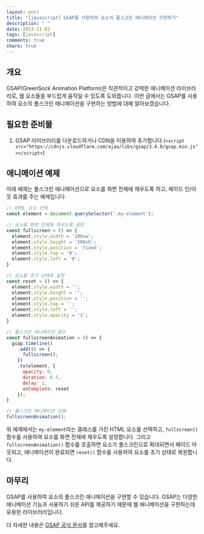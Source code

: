 ```yaml
---
layout: post
title: "[javascript] GSAP를 사용하여 요소의 풀스크린 애니메이션 구현하기"
description: " "
date: 2023-11-01
tags: [javascript]
comments: true
share: true
---
```


## 개요
GSAP(GreenSock Animation Platform)은 직관적이고 강력한 애니메이션 라이브러리로, 웹 요소들을 부드럽게 움직일 수 있도록 도와줍니다. 이번 글에서는 GSAP를 사용하여 요소의 풀스크린 애니메이션을 구현하는 방법에 대해 알아보겠습니다.

## 필요한 준비물
1. GSAP 라이브러리를 다운로드하거나 CDN을 이용하여 추가합니다.(```<script src="https://cdnjs.cloudflare.com/ajax/libs/gsap/3.6.0/gsap.min.js"></script>```)

## 애니메이션 예제
아래 예제는 풀스크린 애니메이션으로 요소를 화면 전체에 채우도록 하고, 페이드 인/아웃 효과를 주는 예제입니다.

```javascript
// HTML 요소 선택
const element = document.querySelector('.my-element');

// 요소를 화면 전체에 채우도록 설정
const fullscreen = () => {
  element.style.width = '100vw';
  element.style.height = '100vh';
  element.style.position = 'fixed';
  element.style.top = '0';
  element.style.left = '0';
}

// 요소를 초기 상태로 설정
const reset = () => {
  element.style.width = '';
  element.style.height = '';
  element.style.position = '';
  element.style.top = '';
  element.style.left = '';
  element.style.opacity = '1';
}

// 풀스크린 애니메이션 함수
const fullscreenAnimation = () => {
  gsap.timeline()
    .add(() => {
      fullscreen();
    })
    .to(element, {
      opacity: 0,
      duration: 0.5,
      delay: 2,
      onComplete: reset
    });
}

// 풀스크린 애니메이션 실행
fullscreenAnimation();
```

위 예제에서는 `my-element`라는 클래스를 가진 HTML 요소를 선택하고, `fullscreen()` 함수를 사용하여 요소를 화면 전체에 채우도록 설정합니다. 그리고 `fullscreenAnimation()` 함수를 호출하면 요소가 풀스크린으로 확대되면서 페이드 아웃되고, 애니메이션이 완료되면 `reset()` 함수를 사용하여 요소를 초기 상태로 복원합니다.

## 마무리
GSAP를 사용하여 요소의 풀스크린 애니메이션을 구현할 수 있습니다. GSAP는 다양한 애니메이션 기능과 사용하기 쉬운 API를 제공하기 때문에 웹 애니메이션을 구현하는데 유용한 라이브러리입니다.

더 자세한 내용은 [GSAP 공식 문서](https://greensock.com/docs/v3/GreenSock)를 참고해주세요.